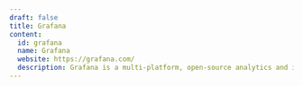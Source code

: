 ```yaml
---
draft: false
title: Grafana
content:
  id: grafana
  name: Grafana
  website: https://grafana.com/
  description: Grafana is a multi-platform, open-source analytics and interactive visualization web application.
---
```

